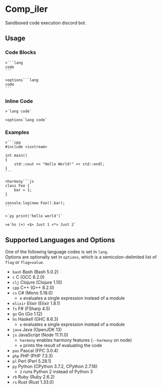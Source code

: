 # Comp_iler

Sandboxed code execution discord bot.

## Usage

### Code Blocks

````
>```lang
code
```

>options```lang
code
```
````

### Inline Code

```
>`lang code`

>options`lang code`
```

### Examples

````
>```cpp
#include <iostream>

int main()
{
    std::cout << "Hello World!" << std::endl;
}
```

>harmony```js
class Foo {
    bar = 1;
}

console.log(new Foo().bar);
```

>`py print('hello world')`

>e`hs (+) <$> Just 1 <*> Just 2`
````

## Supported Languages and Options

One of the following language codes is set in `lang`.  
Options are optionally set in `options`, which is a semicolon-delimited list of `flag` or `flag=value`. 

- `bash` Bash (Bash 5.0.2)
- `c` C (GCC 8.2.0)
- `clj` Clojure (Clojure 1.10)
- `cpp` C++ (G++ 8.2.0)
- `cs` C# (Mono 5.18.0)
    - `e` evaluates a single expression instead of a module
- `elixir` Elixir (Elixir 1.8.1)
- `fs` F# (FSharp 4.5)
- `go` Go (Go 1.12)
- `hs` Haskell (GHC 8.6.3)
    - `e` evaluates a single expression instead of a module
- `java` Java (OpenJDK 13)
- `js` JavaScript (Node 11.11.0)
    - `harmony` enables harmony features (`--harmony` on node)
    - `e` prints the result of evaluating the code
- `pas` Pascal (FPC 3.0.4)
- `php` PHP (PHP 7.3.3)
- `pl` Perl (Perl 5.28.1)
- `py` Python (CPython 3.7.2, CPython 2.7.16)
    - `2` runs Python 2 instead of Python 3
- `rb` Ruby (Ruby 2.6.2)
- `rs` Rust (Rust 1.33.0)

